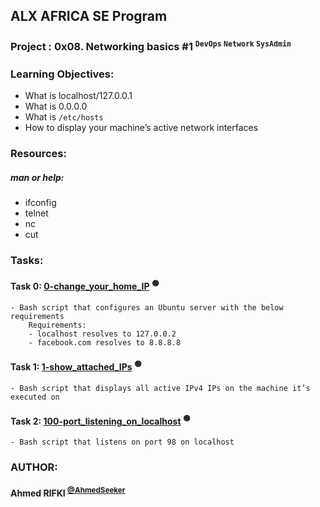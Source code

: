 ## ALX AFRICA SE Program

### **Project : 0x08. Networking basics #1** <sup> `` DevOps `` `` Network `` `` SysAdmin ``</sup>
### **Learning Objectives:**
 - What is localhost/127.0.0.1
 - What is 0.0.0.0
 - What is ``/etc/hosts``
 - How to display your machine’s active network interfaces

### **Resources:**
##### man or help:
 - ifconfig
 - telnet
 - nc
 - cut

### **Tasks:**

#### **Task 0:** [0-change_your_home_IP](0-change_your_home_IP) <sup>:green_circle:</sup>
	- Bash script that configures an Ubuntu server with the below requirements
		Requirements:
		- localhost resolves to 127.0.0.2
		- facebook.com resolves to 8.8.8.8


#### **Task 1:** [1-show_attached_IPs](1-show_attached_IPs) <sup>:green_circle:</sup>
	- Bash script that displays all active IPv4 IPs on the machine it’s executed on


#### **Task 2:** [100-port_listening_on_localhost](100-port_listening_on_localhost) <sup>:green_circle:</sup>
	- Bash script that listens on port 98 on localhost


### AUTHOR:
#### **Ahmed RIFKI** <sup>[@AhmedSeeker](https://github.com/AhmedSeeker)</sup>
